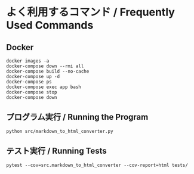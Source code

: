 # よく利用するコマンド / Frequently Used Commands

## Docker
```
docker images -a
docker-compose down --rmi all
docker-compose build --no-cache
docker-compose up -d
docker-compose ps
docker-compose exec app bash
docker-compose stop
docker-compose down
```

## プログラム実行 / Running the Program
```
python src/markdown_to_html_converter.py
```

## テスト実行 / Running Tests
```
pytest --cov=src.markdown_to_html_converter --cov-report=html tests/
```